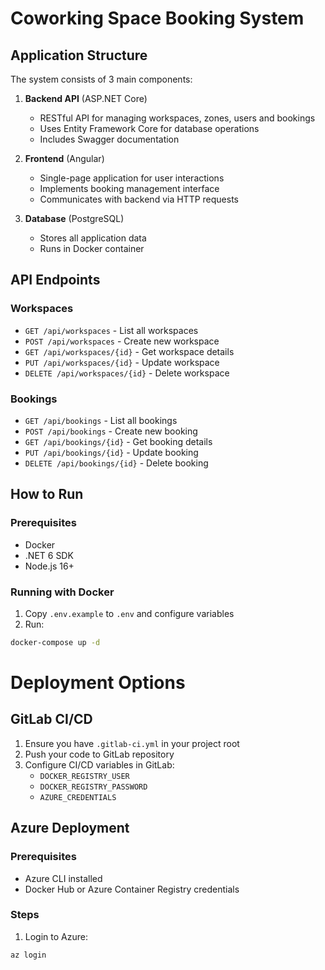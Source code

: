 # Coworking Space Booking System

## Application Structure

The system consists of 3 main components:
1. **Backend API** (ASP.NET Core)
   - RESTful API for managing workspaces, zones, users and bookings
   - Uses Entity Framework Core for database operations
   - Includes Swagger documentation

2. **Frontend** (Angular)
   - Single-page application for user interactions
   - Implements booking management interface
   - Communicates with backend via HTTP requests

3. **Database** (PostgreSQL)
   - Stores all application data
   - Runs in Docker container

## API Endpoints

### Workspaces
- `GET /api/workspaces` - List all workspaces
- `POST /api/workspaces` - Create new workspace
- `GET /api/workspaces/{id}` - Get workspace details
- `PUT /api/workspaces/{id}` - Update workspace
- `DELETE /api/workspaces/{id}` - Delete workspace

### Bookings
- `GET /api/bookings` - List all bookings
- `POST /api/bookings` - Create new booking
- `GET /api/bookings/{id}` - Get booking details
- `PUT /api/bookings/{id}` - Update booking
- `DELETE /api/bookings/{id}` - Delete booking

## How to Run

### Prerequisites
- Docker
- .NET 6 SDK
- Node.js 16+

### Running with Docker
1. Copy `.env.example` to `.env` and configure variables
2. Run:
```bash
docker-compose up -d
```

# Deployment Options

## GitLab CI/CD
1. Ensure you have `.gitlab-ci.yml` in your project root
2. Push your code to GitLab repository
3. Configure CI/CD variables in GitLab:
   - `DOCKER_REGISTRY_USER`
   - `DOCKER_REGISTRY_PASSWORD`
   - `AZURE_CREDENTIALS`

## Azure Deployment
### Prerequisites
- Azure CLI installed
- Docker Hub or Azure Container Registry credentials

### Steps
1. Login to Azure:
```bash
az login
```

